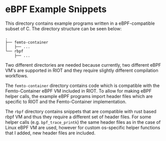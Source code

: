# eBPF Example Snippets

This directory contains example programs written in a eBPF-compatible subset
of C. The directory structure can be seen below:
```
.
├── femto-container
│   ├── ...
└── rbpf
    ├── ...
```

Two different directories are needed because currently, two different eBPF VM's
are supported in RIOT and they require slightly different compilation workflows.

The `femto-container` directory contains code which is compatible with the
Femto-Container eBPF VM included in RIOT. To allow for making eBPF helper calls,
the example eBPF programs import header files which are specific to RIOT and
the Femto-Container implementation.

The `rbpf` directory contains snippets that are compatible with rust based
rbpf VM and thus they require a different set of header files. For some
helper calls (e.g. `bpf_trace_printk`) the same header files as in the case of
Linux eBPF VM are used, however for custom os-specific helper functions that I
added, new header files are included.

